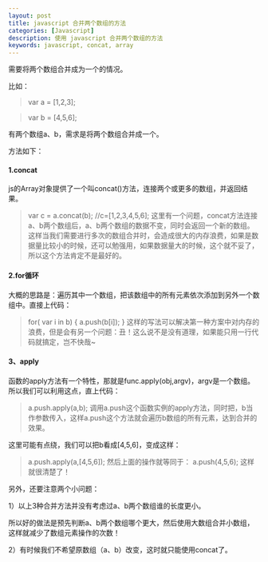 ```yaml
---
layout: post
title: javascript 合并两个数组的方法
categories: [Javascript]
description: 使用 javascript 合并两个数组的方法
keywords: javascript, concat, array
---
```


需要将两个数组合并成为一个的情况。

比如：
> var a = [1,2,3];

> var b = [4,5,6];

有两个数组a、b，需求是将两个数组合并成一个。

方法如下：  

#### 1.concat  

js的Array对象提供了一个叫concat()方法，连接两个或更多的数组，并返回结果。
> var c = a.concat(b); //c=[1,2,3,4,5,6];
这里有一个问题，concat方法连接a、b两个数组后，a、b两个数组的数据不变，同时会返回一个新的数组。这样当我们需要进行多次的数组合并时，会造成很大的内存浪费，如果是数据量比较小的时候，还可以勉强用，如果数据量大的时候，这个就不妥了，所以这个方法肯定不是最好的。

#### 2.for循环  

大概的思路是：遍历其中一个数组，把该数组中的所有元素依次添加到另外一个数组中。直接上代码：
> for( var i in b)
>{
>   a.push(b[i]);
>}
这样的写法可以解决第一种方案中对内存的浪费，但是会有另一个问题：丑！这么说不是没有道理，如果能只用一行代码就搞定，岂不快哉~  

#### 3、apply  
函数的apply方法有一个特性，那就是func.apply(obj,argv)，argv是一个数组。所以我们可以利用这点，直上代码：
> a.push.apply(a,b);
调用a.push这个函数实例的apply方法，同时把，b当作参数传入，这样a.push这个方法就会遍历b数组的所有元素，达到合并的效果。

这里可能有点绕，我们可以把b看成[4,5,6]，变成这样：
> a.push.apply(a,[4,5,6]);
然后上面的操作就等同于：
> a.push(4,5,6);
这样就很清楚了！

另外，还要注意两个小问题：

1）以上3种合并方法并没有考虑过a、b两个数组谁的长度更小。

所以好的做法是预先判断a、b两个数组哪个更大，然后使用大数组合并小数组，这样就减少了数组元素操作的次数！

2）有时候我们不希望原数组（a、b）改变，这时就只能使用concat了。

